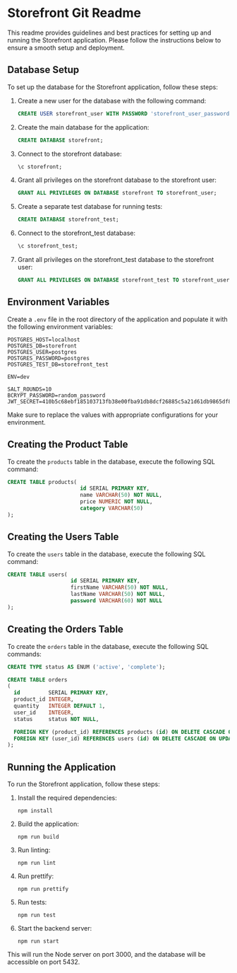 # Storefront Git Readme

This readme provides guidelines and best practices for setting up and running the Storefront application. Please follow the instructions below to ensure a smooth setup and deployment.

## Database Setup

To set up the database for the Storefront application, follow these steps:

1. Create a new user for the database with the following command:
   ````sql
   CREATE USER storefront_user WITH PASSWORD 'storefront_user_password';
   ````

2. Create the main database for the application:
   ````sql
   CREATE DATABASE storefront;
   ````

3. Connect to the storefront database:
   ````sql
   \c storefront;
   ````

4. Grant all privileges on the storefront database to the storefront user:
   ````sql
   GRANT ALL PRIVILEGES ON DATABASE storefront TO storefront_user;
   ````

5. Create a separate test database for running tests:
   ````sql
   CREATE DATABASE storefront_test;
   ````

6. Connect to the storefront_test database:
   ````sql
   \c storefront_test;
   ````

7. Grant all privileges on the storefront_test database to the storefront user:
   ````sql
   GRANT ALL PRIVILEGES ON DATABASE storefront_test TO storefront_user;
   ````

## Environment Variables

Create a `.env` file in the root directory of the application and populate it with the following environment variables:

```plaintext
POSTGRES_HOST=localhost
POSTGRES_DB=storefront
POSTGRES_USER=postgres
POSTGRES_PASSWORD=postgres
POSTGRES_TEST_DB=storefront_test

ENV=dev

SALT_ROUNDS=10
BCRYPT_PASSWORD=random_password
JWT_SECRET=410b5c68ebf185103713fb38e00fba91db8dcf26885c5a21d61db9865df886d5
```

Make sure to replace the values with appropriate configurations for your environment.

## Creating the Product Table

To create the `products` table in the database, execute the following SQL command:

```sql
CREATE TABLE products(
                       id SERIAL PRIMARY KEY,
                       name VARCHAR(50) NOT NULL,
                       price NUMERIC NOT NULL,
                       category VARCHAR(50)
);
```

## Creating the Users Table

To create the `users` table in the database, execute the following SQL command:

```sql
CREATE TABLE users(
                    id SERIAL PRIMARY KEY,
                    firstName VARCHAR(50) NOT NULL,
                    lastName VARCHAR(50) NOT NULL,
                    password VARCHAR(60) NOT NULL
);
```

## Creating the Orders Table

To create the `orders` table in the database, execute the following SQL commands:

```sql
CREATE TYPE status AS ENUM ('active', 'complete');

CREATE TABLE orders
(
  id         SERIAL PRIMARY KEY,
  product_id INTEGER,
  quantity   INTEGER DEFAULT 1,
  user_id    INTEGER,
  status     status NOT NULL,

  FOREIGN KEY (product_id) REFERENCES products (id) ON DELETE CASCADE ON UPDATE CASCADE,
  FOREIGN KEY (user_id) REFERENCES users (id) ON DELETE CASCADE ON UPDATE CASCADE
);
```

## Running the Application

To run the Storefront application, follow these steps:

1. Install the required dependencies:
   ````
   npm install
   ````

2. Build the application:
   ````
   npm run build
   ````

3. Run linting:
   ````
   npm run lint
   ````

4. Run prettify:
   ````
   npm run prettify
   ````

5. Run tests:
   ````
   npm run test
   ````

6. Start the backend server:
   ````
   npm run start
   ````

This will run the Node server on port 3000, and the database will be accessible on port 5432.